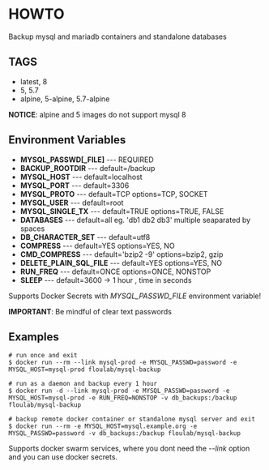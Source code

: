 # HOWTO

Backup mysql and mariadb containers and standalone databases

## TAGS

- latest, 8
- 5, 5.7
- alpine, 5-alpine, 5.7-alpine

**NOTICE**: alpine and 5 images do not support mysql 8

## Environment Variables

- **MYSQL_PASSWD[_FILE]**   ---   REQUIRED
- **BACKUP_ROOTDIR**        ---   default=/backup
- **MYSQL_HOST**            ---   default=localhost
- **MYSQL_PORT**            ---   default=3306
- **MYSQL_PROTO**           ---   default=TCP options=TCP, SOCKET
- **MYSQL_USER**            ---   default=root
- **MYSQL_SINGLE_TX**       ---   default=TRUE options=TRUE, FALSE
- **DATABASES**             ---   default=all eg. 'db1 db2 db3' multiple seaparated by spaces
- **DB_CHARACTER_SET**      ---   default=utf8
- **COMPRESS**              ---   default=YES options=YES, NO
- **CMD_COMPRESS**          ---   default='bzip2 -9' options=bzip2, gzip
- **DELETE_PLAIN_SQL_FILE** ---   default=YES options=YES, NO
- **RUN_FREQ**              ---   default=ONCE options=ONCE, NONSTOP
- **SLEEP**                 ---   default=3600 -> 1 hour , time in seconds

Supports Docker Secrets with *MYSQL_PASSWD_FILE* environment variable!

**IMPORTANT**: Be mindful of clear text passwords

## Examples

    # run once and exit
    $ docker run --rm --link mysql-prod -e MYSQL_PASSWD=password -e MYSQL_HOST=mysql-prod floulab/mysql-backup

    # run as a daemon and backup every 1 hour
    $ docker run -d --link mysql-prod -e MYSQL_PASSWD=password -e MYSQL_HOST=mysql-prod -e RUN_FREQ=NONSTOP -v db_backups:/backup floulab/mysql-backup

    # backup remote docker container or standalone mysql server and exit
    $ docker run --rm -e MYSQL_HOST=mysql.example.org -e MYSQL_PASSWD=password -v db_backups:/backup floulab/mysql-backup

Supports docker swarm services, where you dont need the *--link* option and you can use docker secrets.
